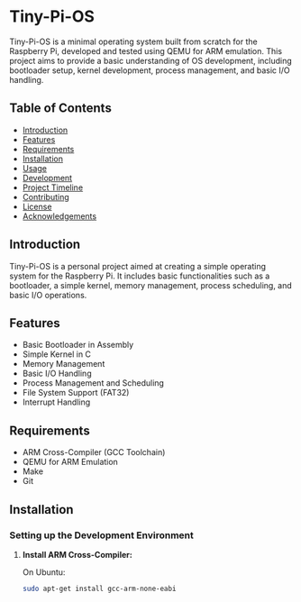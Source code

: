 # Tiny-Pi-OS

Tiny-Pi-OS is a minimal operating system built from scratch for the Raspberry Pi, developed and tested using QEMU for ARM emulation. This project aims to provide a basic understanding of OS development, including bootloader setup, kernel development, process management, and basic I/O handling.

## Table of Contents

- [Introduction](#introduction)
- [Features](#features)
- [Requirements](#requirements)
- [Installation](#installation)
- [Usage](#usage)
- [Development](#development)
- [Project Timeline](#project-timeline)
- [Contributing](#contributing)
- [License](#license)
- [Acknowledgements](#acknowledgements)

## Introduction

Tiny-Pi-OS is a personal project aimed at creating a simple operating system for the Raspberry Pi. It includes basic functionalities such as a bootloader, a simple kernel, memory management, process scheduling, and basic I/O operations.

## Features

- Basic Bootloader in Assembly
- Simple Kernel in C
- Memory Management
- Basic I/O Handling
- Process Management and Scheduling
- File System Support (FAT32)
- Interrupt Handling

## Requirements

- ARM Cross-Compiler (GCC Toolchain)
- QEMU for ARM Emulation
- Make
- Git

## Installation

### Setting up the Development Environment

1. **Install ARM Cross-Compiler:**

   On Ubuntu:
   ```sh
   sudo apt-get install gcc-arm-none-eabi
